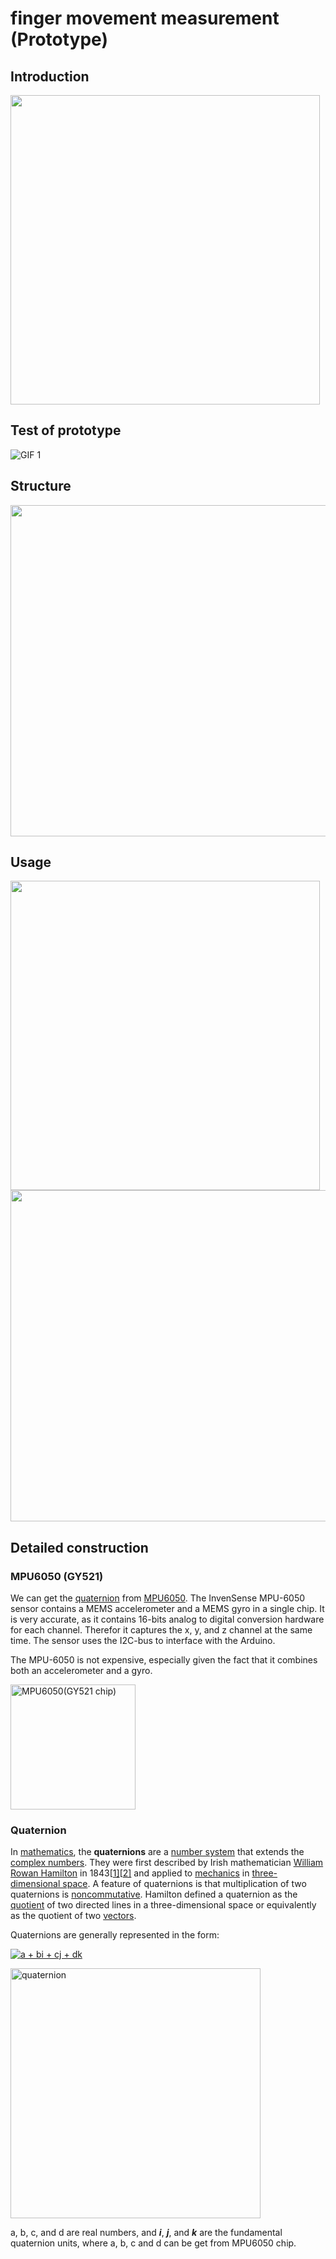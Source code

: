# finger movement measurement (Prototype)

## Introduction

<img src="https://ws1.sinaimg.cn/large/006tNc79ly1fvnwve8je1j30tp0dd7i0.jpg" width="495">



## Test of prototype

![GIF 1](https://ws2.sinaimg.cn/large/006tNc79ly1fvnwpu32y4g307t0dw1kz.gif)

## Structure

<img src="https://ws3.sinaimg.cn/large/006tNc79ly1fvnx11tygsj31kw2424qs.jpg"  height="530">

## Usage

<img src="https://ws4.sinaimg.cn/large/006tNc79ly1fvnx0oydu7j31kw16ke85.jpg" width="495">

<img src="https://ws1.sinaimg.cn/large/006tNc79ly1fvnx17aqtlj31kw242npg.jpg"  height="530">

## Detailed construction

### MPU6050 (GY521)

We can get the [quaternion](https://en.wikipedia.org/wiki/Quaternion) from [MPU6050](http://playground.arduino.cc/Main/MPU-6050). The InvenSense MPU-6050 sensor contains a MEMS accelerometer and a MEMS gyro in a single chip. It is very accurate, as it contains 16-bits analog to digital conversion hardware for each channel. Therefor it captures the x, y, and z channel at the same time. The sensor uses the I2C-bus to interface with the Arduino.

The MPU-6050 is not expensive, especially given the fact that it combines both an accelerometer and a gyro.

<img src="http://fritzing.org/media/fritzing-repo/projects/m/mpu-6050-board-gy-521-acelerometro-y-giroscopio/images/GY-521.png" alt="MPU6050(GY521 chip)" height="200">

### Quaternion

In [mathematics](https://en.wikipedia.org/wiki/Mathematics), the **quaternions** are a [number system](https://en.wikipedia.org/wiki/Number_system) that extends the [complex numbers](https://en.wikipedia.org/wiki/Complex_number). They were first described by Irish mathematician [William Rowan Hamilton](https://en.wikipedia.org/wiki/William_Rowan_Hamilton) in 1843[[1\]](https://en.wikipedia.org/wiki/Quaternion#cite_note-1)[[2\]](https://en.wikipedia.org/wiki/Quaternion#cite_note-2) and applied to [mechanics](https://en.wikipedia.org/wiki/Mechanics) in [three-dimensional space](https://en.wikipedia.org/wiki/Three-dimensional_space). A feature of quaternions is that multiplication of two quaternions is [noncommutative](https://en.wikipedia.org/wiki/Noncommutative). Hamilton defined a quaternion as the [quotient](https://en.wikipedia.org/wiki/Quotient) of two directed lines in a three-dimensional space or equivalently as the quotient of two [vectors](https://en.wikipedia.org/wiki/Vector_(geometry)).

Quaternions are generally represented in the form:

<a href="https://www.codecogs.com/eqnedit.php?latex=a&space;&plus;&space;bi&space;&plus;&space;cj&space;&plus;&space;dk" target="_blank"><img src="https://latex.codecogs.com/gif.latex?a&space;&plus;&space;bi&space;&plus;&space;cj&space;&plus;&space;dk" title="a + bi + cj + dk" /></a>





<img src="https://upload.wikimedia.org/wikipedia/commons/thumb/b/b3/Quaternion_2.svg/600px-Quaternion_2.svg.png" alt="quaternion" height="400">

a, b, c, and d are real numbers, and ***i***, ***j***, and ***k*** are the fundamental quaternion units, where a, b, c and d can be get from MPU6050 chip.

